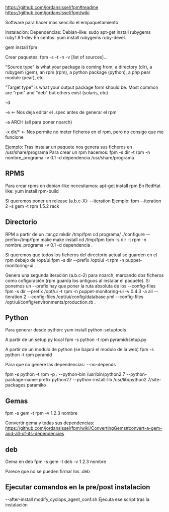  https://github.com/jordansissel/fpm#readme
https://github.com/jordansissel/fpm/wiki

Software para hacer mas sencillo el empaquetamiento

Instalación:
  Dependencias:
    Debian-like: sudo apt-get install rubygems ruby1.9.1-dev
    En centos: yum install rubygems ruby-devel.

gem install fpm

Crear paquetes:
fpm -s <source type> -t <target type> -n <package name> -v <version> [list of sources]...

"Source type" is what your package is coming from; a directory (dir), a rubygem (gem), an rpm (rpm), a python package (python), a php pear module (pear), etc.

"Target type" is what your output package form should be. Most common are "rpm" and "deb" but others exist (solaris, etc)

-d <dependencia>

-e <- Nos deja editar el .spec antes de generar el rpm

-a ARCH (all para poner noarch)

-x dir/*  <- Nos permite no meter ficheros en el rpm, pero no consigo que me funcione

Ejemplo:
Tras instalar un paquete nos genera sus ficheros en /usr/share/programa
Para crear un rpm hacemos:
fpm -s dir -t rpm -n nombre_programa -v 0.1 -d dependencia /usr/share/programa


## RPMS ##
Para crear rpms en debian-like necesitamos: apt-get install rpm
En RedHat like: yum install rpm-build

Si queremos poner un release (a.b.c-X): --iteration <valor>
Ejemplo: fpm --iteration 2 -s gem -t rpm 1.5.2 rack


## Directorio ##
RPM a partir de un .tar.gz
mkdir /tmp/fpm
cd programa/
./configure --prefix=/tmp/fpm
make
make install
cd /tmp/fpm
fpm -s dir -t rpm -n nombre_programa -v 0.1 -d dependencia .

Si queremos que todos los ficheros del directorio actual se guarden en el rpm debajo de /opt/ui
fpm -s dir --prefix /opt/ui -t rpm -n puppet-monitoring-ui .

Genera una segunda iteración (a.b.c-2) para noarch, marcando dos ficheros como cofiguración (rpm guarda los antiguos al instalar el paquete). Si ponemos un --prefix hay que poner la ruta absoluta de los --config-files
fpm -s dir --prefix /opt/ui -t rpm -n puppet-monitoring-ui -v 0.4.3 -a all --iteration 2 --config-files /opt/ui/config/database.yml --config-files /opt/ui/config/environments/production.rb .



## Python ##

Para generar desde python: yum install python-setuptools

A partir de un setup.py local
fpm -s python -t rpm pyramid/setup.py

A partir de un modulo de python (se bajará el modulo de la web)
fpm -s python -t rpm pyramid


Para que no genere las dependencias:
--no-depends

fpm -s python -t rpm -p . --python-bin /usr/bin/python2.7 --python-package-name-prefix python27 --python-install-lib /usr/lib/python2.7/site-packages paramiko


## Gemas ##
fpm -s gem -t rpm -v 1.2.3 nombre

Convertir gema y todas sus dependencias: https://github.com/jordansissel/fpm/wiki/ConvertingGems#convert-a-gem-and-all-of-its-dependencies


## deb ##
Gema en deb
fpm -s gem -t deb -v 1.2.3 nombre

Parece que no se pueden firmar los .deb


## Ejecutar comandos en la pre/post instalacion ##
--after-install modify_cyclops_agent_conf.sh
  Ejecuta ese script tras la instalación

